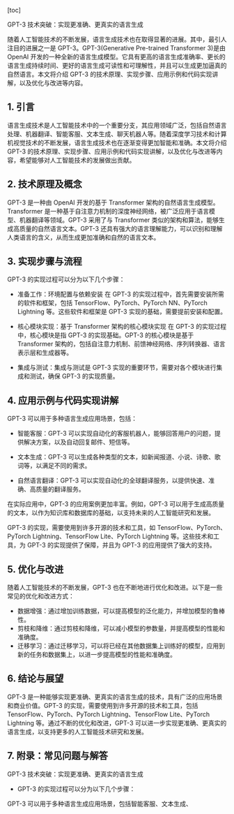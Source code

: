 
[toc]                    
                
                
GPT-3 技术突破：实现更准确、更真实的语言生成

随着人工智能技术的不断发展，语言生成技术也在取得显著的进展。其中，最引人注目的进展之一是 GPT-3。GPT-3(Generative Pre-trained Transformer 3)是由 OpenAI 开发的一种全新的语言生成模型。它具有更高的语言生成准确率、更长的语言生成持续时间、更好的语言生成可读性和可理解性，并且可以生成更加逼真的自然语言。本文将介绍 GPT-3 的技术原理、实现步骤、应用示例和代码实现讲解，以及优化与改进等内容。

## 1. 引言

语言生成技术是人工智能技术中的一个重要分支，其应用领域广泛，包括自然语言处理、机器翻译、智能客服、文本生成、聊天机器人等。随着深度学习技术和计算机视觉技术的不断发展，语言生成技术也在逐渐变得更加智能和准确。本文将介绍 GPT-3 的技术原理、实现步骤、应用示例和代码实现讲解，以及优化与改进等内容，希望能够对人工智能技术的发展做出贡献。

## 2. 技术原理及概念

GPT-3 是一种由 OpenAI 开发的基于 Transformer 架构的自然语言生成模型。Transformer 是一种基于自注意力机制的深度神经网络，被广泛应用于语言模型、机器翻译等领域。GPT-3 采用了与 Transformer 类似的架构和算法，能够生成高质量的自然语言文本。GPT-3 还具有强大的语言理解能力，可以识别和理解人类语言的含义，从而生成更加准确和自然的语言文本。

## 3. 实现步骤与流程

GPT-3 的实现过程可以分为以下几个步骤：

- 准备工作：环境配置与依赖安装
  在 GPT-3 的实现过程中，首先需要安装所需的软件和框架，包括 TensorFlow、PyTorch、PyTorch NN、PyTorch Lightning 等。这些软件和框架是 GPT-3 实现的基础，需要提前安装和配置。
  
- 核心模块实现：基于 Transformer 架构的核心模块实现
  在 GPT-3 的实现过程中，核心模块是指 GPT-3 的实现基础。GPT-3 的核心模块是基于 Transformer 架构的，包括自注意力机制、前馈神经网络、序列转换器、语言表示层和生成器等。

- 集成与测试：集成与测试是 GPT-3 实现的重要环节，需要对各个模块进行集成和测试，确保 GPT-3 的实现质量。

## 4. 应用示例与代码实现讲解

GPT-3 可以用于多种语言生成应用场景，包括：

- 智能客服：GPT-3 可以实现自动化的客服机器人，能够回答用户的问题，提供解决方案，以及自动回复邮件、短信等。

- 文本生成：GPT-3 可以生成各种类型的文本，如新闻报道、小说、诗歌、歌词等，以满足不同的需求。

- 自然语言翻译：GPT-3 可以实现自动化的全球翻译服务，以提供快速、准确、高质量的翻译服务。

在实际应用中，GPT-3 的应用案例更加丰富。例如，GPT-3 可以用于生成高质量的文本，以作为知识库和数据库的基础，以支持未来的人工智能研究和发展。

GPT-3 的实现，需要使用到许多开源的技术和工具，如 TensorFlow、PyTorch、PyTorch Lightning、TensorFlow Lite、PyTorch Lightning 等。这些技术和工具，为 GPT-3 的实现提供了保障，并且为 GPT-3 的应用提供了强大的支持。

## 5. 优化与改进

随着人工智能技术的不断发展，GPT-3 也在不断地进行优化和改进。以下是一些常见的优化和改进方式：

- 数据增强：通过增加训练数据，可以提高模型的泛化能力，并增加模型的鲁棒性。
- 剪枝和降维：通过剪枝和降维，可以减小模型的参数量，并提高模型的性能和准确度。
- 迁移学习：通过迁移学习，可以将已经在其他数据集上训练好的模型，应用到新的任务和数据集上，以进一步提高模型的性能和准确度。

## 6. 结论与展望

GPT-3 是一种能够实现更准确、更真实的语言生成的技术，具有广泛的应用场景和商业价值。GPT-3 的实现，需要使用到许多开源的技术和工具，包括 TensorFlow、PyTorch、PyTorch Lightning、TensorFlow Lite、PyTorch Lightning 等。通过不断的优化和改进，GPT-3 可以进一步实现更准确、更真实的语言生成，以支持更多的人工智能技术研究和发展。

## 7. 附录：常见问题与解答

GPT-3 技术突破：实现更准确、更真实的语言生成

- GPT-3 的实现过程可以分为以下几个步骤：

GPT-3 可以用于多种语言生成应用场景，包括智能客服、文本生成、


